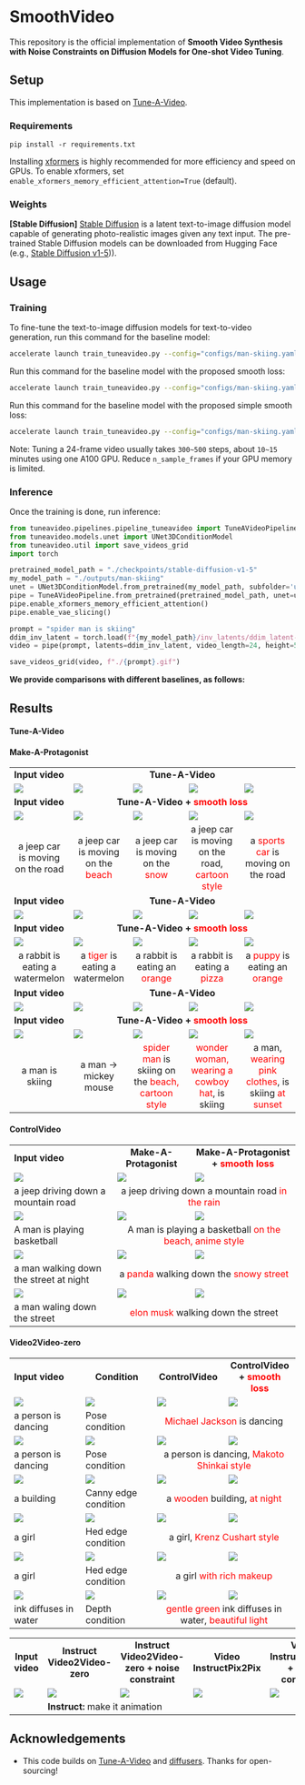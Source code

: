 # SmoothVideo

This repository is the official implementation of **Smooth Video Synthesis with Noise Constraints on Diffusion Models for One-shot Video Tuning**.




## Setup
This implementation is based on [Tune-A-Video](https://github.com/showlab/Tune-A-Video).

### Requirements

```shell
pip install -r requirements.txt
```

Installing [xformers](https://github.com/facebookresearch/xformers) is highly recommended for more efficiency and speed on GPUs. 
To enable xformers, set `enable_xformers_memory_efficient_attention=True` (default).

### Weights

**[Stable Diffusion]** [Stable Diffusion](https://arxiv.org/abs/2112.10752) is a latent text-to-image diffusion model capable of generating photo-realistic images given any text input. The pre-trained Stable Diffusion models can be downloaded from Hugging Face (e.g., [Stable Diffusion v1-5](https://huggingface.co/runwayml/stable-diffusion-v1-5))).


## Usage

### Training

To fine-tune the text-to-image diffusion models for text-to-video generation, run this command for the baseline model:
```bash
accelerate launch train_tuneavideo.py --config="configs/man-skiing.yaml"
```

Run this command for the baseline model with the proposed smooth loss:
```bash
accelerate launch train_tuneavideo.py --config="configs/man-skiing.yaml" --smooth_loss
```

Run this command for the baseline model with the proposed simple smooth loss:
```bash
accelerate launch train_tuneavideo.py --config="configs/man-skiing.yaml" --smooth_loss --simple_manner
```



Note: Tuning a 24-frame video usually takes `300~500` steps, about `10~15` minutes using one A100 GPU. 
Reduce `n_sample_frames` if your GPU memory is limited.

### Inference

Once the training is done, run inference:

```python
from tuneavideo.pipelines.pipeline_tuneavideo import TuneAVideoPipeline
from tuneavideo.models.unet import UNet3DConditionModel
from tuneavideo.util import save_videos_grid
import torch

pretrained_model_path = "./checkpoints/stable-diffusion-v1-5"
my_model_path = "./outputs/man-skiing"
unet = UNet3DConditionModel.from_pretrained(my_model_path, subfolder='unet', torch_dtype=torch.float16).to('cuda')
pipe = TuneAVideoPipeline.from_pretrained(pretrained_model_path, unet=unet, torch_dtype=torch.float16).to("cuda")
pipe.enable_xformers_memory_efficient_attention()
pipe.enable_vae_slicing()

prompt = "spider man is skiing"
ddim_inv_latent = torch.load(f"{my_model_path}/inv_latents/ddim_latent-500.pt").to(torch.float16)
video = pipe(prompt, latents=ddim_inv_latent, video_length=24, height=512, width=512, num_inference_steps=50, guidance_scale=7.5).videos

save_videos_grid(video, f"./{prompt}.gif")
```



**We provide comparisons with different baselines, as follows:**



## Results 



#### Tune-A-Video
<table class="center">
<tr>
	<td > <b>Input video </b></td>
	<td colspan="4" style="text-align:center;" ><b> Tune-A-Video </b></td>
</tr>
<tr>
  <td><img src="./assets/tune-a-video/car-turn.gif"></td>
  <td><img src="./assets/tune-a-video/car-turn_a jeep car is moving on the beach.gif"></td>
  <td><img src="./assets/tune-a-video/car-turn_a jeep car is moving on the snow.gif"></td>
  <td><img src="./assets/tune-a-video/car-turn_a jeep car is moving on the road, cartoon style.gif"></td>
  <td><img src="./assets/tune-a-video/car-turn_a sports car is moving on the road.gif"></td>
</tr>
<tr>
	<td > <b> Input video </b> </td>
  <td colspan="4" style="text-align:center;" ><b> Tune-A-Video + <span style="color: red;">smooth loss</span> </b> </td>
</tr>
<tr>
  <td><img src="./assets/tune-a-video/car-turn.gif"></td>
  <td><img src="./assets/tune-a-video/car-turn_smooth_a jeep car is moving on the beach.gif"></td>
  <td><img src="./assets/tune-a-video/car-turn_smooth_a jeep car is moving on the snow.gif"></td>
  <td><img src="./assets/tune-a-video/car-turn_smooth_a jeep car is moving on the road, cartoon style.gif"></td>
  <td><img src="./assets/tune-a-video/car-turn_smooth_a sports car is moving on the road.gif"></td>
</tr>
<tr>
	<td width=20% style="text-align:center;"> a jeep car is moving on the road</td>
	<td width=20% style="text-align:center;"> a jeep car is moving on the <span style="color: red;">beach</span> </td>
	<td width=20% style="text-align:center;"> a jeep car is moving on the <span style="color: red;">snow</span> </td>
	<td width=20% style="text-align:center;"> a jeep car is moving on the road, <span style="color: red;">cartoon style</span> </td>
	<td width=20% style="text-align:center;"> a <span style="color: red;">sports car</span> is moving on the road </td>
</tr>
<tr>
	<td > <b>Input video </b></td>
	<td colspan="4" style="text-align:center;"><b> Tune-A-Video </b></td>
</tr>
<tr>
  <td><img src="./assets/tune-a-video/rabbit-watermelon.gif"></td>
  <td><img src="./assets/tune-a-video/rabbit-watermelon_a tiger is eating a watermelon.gif"></td>
  <td><img src="./assets/tune-a-video/rabbit-watermelon_a rabbit is eating an orange.gif"></td>
  <td><img src="./assets/tune-a-video/rabbit-watermelon_a rabbit is eating a pizza.gif"></td>
  <td><img src="./assets/tune-a-video/rabbit-watermelon_a puppy is eating an orange.gif"></td>
</tr>
<tr>
	<td > <b> Input video </b> </td>
  <td colspan="4" style="text-align:center;"><b> Tune-A-Video + <span style="color: red;">smooth loss</span> </b> </td>
</tr>
<tr>
  <td><img src="./assets/tune-a-video/rabbit-watermelon.gif"></td>
  <td><img src="./assets/tune-a-video/rabbit-watermelon_smooth_a tiger is eating a watermelon.gif"></td>
  <td><img src="./assets/tune-a-video/rabbit-watermelon_smooth_a rabbit is eating an orange.gif"></td>
  <td><img src="./assets/tune-a-video/rabbit-watermelon_smooth_a rabbit is eating a pizza.gif"></td>
  <td><img src="./assets/tune-a-video/rabbit-watermelon_smooth_a puppy is eating an orange.gif"></td>
</tr>
<tr>
	<td width=20% style="text-align:center;"> a rabbit is eating a watermelon</td>
	<td width=20% style="text-align:center;"> a <span style="color: red;">tiger</span> is eating a watermelon </td>
	<td width=20% style="text-align:center;"> a rabbit is eating an <span style="color: red;">orange</span> </td>
	<td width=20% style="text-align:center;"> a rabbit is eating a <span style="color: red;">pizza</span> </td>
	<td width=20% style="text-align:center;"> a <span style="color: red;">puppy</span> is eating an <span style="color: red;">orange</span></td>
</tr>
<tr>
	<td > <b>Input video </b></td>
	<td colspan="4" style="text-align:center;"><b> Tune-A-Video </b></td>
</tr>
<tr>
  <td><img src="./assets/tune-a-video/man-skiing.gif"></td>
  <td><img src="./assets/tune-a-video/man-skiing_mickey mouse is skiing on the snow.gif"></td>
  <td><img src="./assets/tune-a-video/man-skiing_spider man is skiing on the beach, cartoon style.gif"></td>
  <td><img src="./assets/tune-a-video/man-skiing_wonder woman, wearing a cowboy hat, is skiing.gif"></td>
  <td><img src="./assets/tune-a-video/man-skiing_a man, wearing pink clothes, is skiing at sunset.gif"></td>
</tr>
<tr>
	<td > <b> Input video </b> </td>
  <td colspan="4" style="text-align:center;"><b> Tune-A-Video + <span style="color: red;">smooth loss</span> </b> </td>
</tr>
<tr>
  <td><img src="./assets/tune-a-video/man-skiing.gif"></td>
  <td><img src="./assets/tune-a-video/man-skiing_smooth_mickey mouse is skiing on the snow.gif"></td>
  <td><img src="./assets/tune-a-video/man-skiing_smooth_spider man is skiing on the beach, cartoon style.gif"></td>
  <td><img src="./assets/tune-a-video/man-skiing_smooth_wonder woman, wearing a cowboy hat, is skiing.gif"></td>
  <td><img src="./assets/tune-a-video/man-skiing_smooth_a man, wearing pink clothes, is skiing at sunset.gif"></td>
</tr>
<tr>
	<td width=20% style="text-align:center;"> a man is skiing</td>
	<td width=20% style="text-align:center;"> a man -> mickey mouse </td>
	<td width=20% style="text-align:center;"> <span style="color: red;">spider man</span> is skiing on the <span style="color: red;">beach, cartoon style</span> </td>
	<td width=20% style="text-align:center;"> <span style="color: red;">wonder woman, wearing a cowboy hat</span>, is skiing </td>
	<td width=20% style="text-align:center;"> a man, <span style="color: red;">wearing pink clothes</span>, is skiing <span style="color: red;">at sunset</span> </td>
</tr>




#### Make-A-Protagonist

<table class="center">
<tr>
	<td> <b>Input video </b></td>
	<td style="text-align:center"><b> Make-A-Protagonist </b></td>
  <td style="text-align:center"><b> Make-A-Protagonist + <span style="color: red;">smooth loss</span></b></td>
</tr>
<tr>
  <td><img src="./assets/make-a-protagonist/car-turn.gif"></td>
  <td><img src="./assets/make-a-protagonist/0-a jeep driving down a mountain road in the rain-org.gif"></td>
  <td><img src="./assets/make-a-protagonist/0-a jeep driving down a mountain road in the rain.gif"></td>
</tr>
<tr>
	<td> a jeep driving down a mountain road</td>
	<td colspan="2" style="text-align:center"> a jeep driving down a mountain road <span style="color: red;">in the rain</span> </td>
</tr>
<tr>
	<td><img src="./assets/make-a-protagonist/ikun.gif"></td>
  <td><img src="./assets/make-a-protagonist/0-A man is playing a basketball on the beach, anime style-org.gif"></td>
  <td><img src="./assets/make-a-protagonist/0-A man is playing a basketball on the beach, anime style.gif"></td>
</tr>
<tr>
	<td>A man is playing basketball</td>
	<td colspan="2" style="text-align:center"> A man is playing a basketball <span style="color: red;">on the beach, anime style</span></td>
</tr>
<tr>
  <td><img src="./assets/make-a-protagonist/yanzi.gif"></td>
  <td><img src="./assets/make-a-protagonist/0-a panda walking down the snowy street-org.gif"></td>
  <td><img src="./assets/make-a-protagonist/0-a panda walking down the snowy street.gif"></td>
</tr>
<tr>
	<td>a man walking down the street at night</td>
	<td colspan="2" style="text-align:center"> a <span style="color: red;">panda</span> walking down the <span style="color: red;">snowy street</span> </td>
</tr>
<tr>
  <td><img src="./assets/make-a-protagonist/huaqiang.gif"></td>
  <td><img src="./assets/make-a-protagonist/0-elon musk walking down the street-org.gif"></td>
  <td><img src="./assets/make-a-protagonist/0-elon musk walking down the street.gif"></td>
</tr>
<tr>
	<td>a man waling down the street</td>
  <td colspan="2" style="text-align:center"> <span style="color: red;">elon musk</span> walking down the street </td>
</tr>




#### ControlVideo

<table class="center">
<tr>
	<td > <b>Input video </b></td>
	<td width=25% style="text-align:center"><b> Condition </b></td>
	<td width=25% style="text-align:center"><b> ControlVideo</b></td>
  <td width=25% style="text-align:center"><b> ControlVideo + <span style="color: red;">smooth loss</span></b></td>
</tr>
<tr>
  <td><img src="./assets/controlvideo/dance26-Michael Jackson is dancing-1500_merge_0.gif"></td>
	<td><img src="./assets/controlvideo/dance26-Michael Jackson is dancing-1500_merge_1.gif"></td>
	<td><img src="./assets/controlvideo/dance26-Michael Jackson is dancing-1500_merge_2.gif"></td>
	<td><img src="./assets/controlvideo/dance26-Michael Jackson is dancing-1500_merge_3.gif"></td>
</tr>
<tr>
	<td>a person is dancing</td>
	<td> Pose condition </td>
  <td colspan="2" style="text-align:center"> <span style="color: red;">Michael Jackson</span> is dancing </td>
</tr>
<tr>
  <td><img src="./assets/controlvideo/dance5-a person is dancing, Makoto Shinkai style-1000_merge_0.gif"></td>
  <td><img src="./assets/controlvideo/dance5-a person is dancing, Makoto Shinkai style-1000_merge_1.gif"></td>
  <td><img src="./assets/controlvideo/dance5-a person is dancing, Makoto Shinkai style-1000_merge_2.gif"></td>
  <td><img src="./assets/controlvideo/dance5-a person is dancing, Makoto Shinkai style-1000_merge_3.gif"></td>
</tr>
<tr>
	<td>a person is dancing</td>
	<td> Pose condition</td>
  <td colspan="2" style="text-align:center"> a person is dancing, <span style="color: red;">Makoto Shinkai style</span> </td>
</tr>
<tr>
  <td><img src="./assets/controlvideo/building1-a wooden building, at night-80_merge_0.gif"></td>
  <td><img src="./assets/controlvideo/building1-a wooden building, at night-80_merge_1.gif"></td>
  <td><img src="./assets/controlvideo/building1-a wooden building, at night-80_merge_2.gif"></td>
  <td><img src="./assets/controlvideo/building1-a wooden building, at night-80_merge_3.gif"></td>
</tr>
<tr>
	<td>a building</td>
	<td> Canny edge condition</td>
  <td colspan="2" style="text-align:center"> a <span style="color: red;">wooden</span> building, <span style="color: red;">at night</span> </td>
</tr>
<tr>
  <td><img src="./assets/controlvideo/girl8-a girl, Krenz Cushart style-300_merge_0.gif"></td>
  <td><img src="./assets/controlvideo/girl8-a girl, Krenz Cushart style-300_merge_1.gif"></td>
  <td><img src="./assets/controlvideo/girl8-a girl, Krenz Cushart style-300_merge_2.gif"></td>
	<td><img src="./assets/controlvideo/girl8-a girl, Krenz Cushart style-300_merge_3.gif"></td>
</tr>
<tr>
	<td>a girl</td>
	<td> Hed edge condition</td>
  <td colspan="2" style="text-align:center"> a girl, <span style="color: red;">Krenz Cushart style</span></td>
</tr>
<tr>
  <td><img src="./assets/controlvideo/girlface9_6-a girl with rich makeup-300_merge_0.gif"></td>
  <td><img src="./assets/controlvideo/girlface9_6-a girl with rich makeup-300_merge_1.gif"></td>
  <td><img src="./assets/controlvideo/girlface9_6-a girl with rich makeup-300_merge_2.gif"></td>
  <td><img src="./assets/controlvideo/girlface9_6-a girl with rich makeup-300_merge_3.gif"></td>
</tr>
<tr>
	<td>a girl</td>
	<td> Hed edge condition</td>
  <td colspan="2" style="text-align:center"> a girl <span style="color: red;">with rich makeup</span></td>
</tr>
<tr>
  <td><img src="./assets/controlvideo/ink1-gentle green ink diffuses in water, beautiful light-200_merge_0.gif"></td>
  <td><img src="./assets/controlvideo/ink1-gentle green ink diffuses in water, beautiful light-200_merge_1.gif"></td>
  <td><img src="./assets/controlvideo/ink1-gentle green ink diffuses in water, beautiful light-200_merge_2.gif"></td>
  <td><img src="./assets/controlvideo/ink1-gentle green ink diffuses in water, beautiful light-200_merge_3.gif"></td>
</tr>
<tr>
	<td>ink diffuses in water</td>
	<td> Depth condition</td>
  <td colspan="2" style="text-align:center"> <span style="color: red;">gentle green</span> ink diffuses in water, <span style="color: red;">beautiful light</span></td>
</tr>





#### Video2Video-zero

<table class="center">
<tr>
	<td width=20% style="text-align:center;word-wrap: break-word;"><b>Input video </b></td>
	<td width=20% style="text-align:center;word-wrap: break-word;"><b> Instruct Video2Video-zero </b></td>
	<td width=20% style="text-align:center;word-wrap: break-word;"><b> Instruct Video2Video-zero + noise constraint </b></td>
	<td width=20% style="text-align:center;word-wrap: break-word;"><b> Video InstructPix2Pix </b></td>
	<td width=20% style="text-align:center;word-wrap: break-word;"><b> Video InstructPix2Pix + noise constraint </b></td>
</tr>
<tr>
	  <td><img src="./assets/video2video-zero/mini-cooper.gif"></td>
  	<td><img src="./assets/video2video-zero/mini-cooper_make it animation_InstructVideo2Video-zero.gif"></td>
    <td><img src="./assets/video2video-zero/mini-cooper_make it animation_InstructVideo2Video-zero_noise_cons.gif"></td>
  	<td><img src="./assets/video2video-zero/mini-cooper_make it animation_Video-InstructPix2Pix.gif"></td>
    <td><img src="./assets/video2video-zero/mini-cooper_make it animation_Video-InstructPix2Pix_noise_cons.gif"></td>
</tr>
<tr>
  <td >  </td>
  <td colspan="4"> <b>Instruct:</b> make it animation</td>
</tr>
</table>



</table>

## Acknowledgements

- This code builds on [Tune-A-Video](https://github.com/showlab/Tune-A-Video) and [diffusers](https://github.com/huggingface/diffusers). Thanks for open-sourcing!
